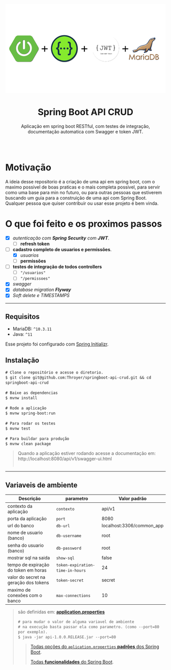 <p align="center">
  <a href="https://github.com/Throyer" target="blank"><img src="./assets/tecnologias.png" width="560" alt="Spring boot Logo" /></a>
</p>

<h1 align="center">Spring Boot API CRUD</h1>
<p align="center">
    Aplicação em spring boot RESTful, com testes de integração,
    documentação automatica com Swagger e token JWT.
</p>
<br>
<br>

# Motivação

<p>
  A ideia desse repositorio é a criação de uma api em spring boot,
  com o maximo possivel de boas praticas e o mais completa possivel,
  para servir como uma base para min no futuro, ou para outras pessoas
  que estiverem buscando um guia para a construição de uma api com Spring Boot.
  Qualquer pessoa que quiser contribuir ou usar esse projeto é bem vinda.
</p>

# O que foi feito e os proximos passos

- [x] _autenticação com **Spring Security** com **JWT**_.
  - [ ] **refresh token**
- [ ] **cadastro completo de usuarios e permissões**.
  - [x] _usuarios_
  - [ ] **permissões**
- [ ] **testes de integração de todos controllers**
  - [ ] `"/usuarios"`
  - [ ] `"/permissoes"`
- [x] _swagger_
- [x] _database migration **Flyway**_
- [x] _Soft delete e TIMESTAMPS_

---

## Requisitos

- MariaDB: `^10.3.11`
- Java: `^11`

Esse projeto foi configurado com [Spring Initializr](https://start.spring.io/).

## Instalação

```shell
# Clone o repositório e acesse o diretorio.
$ git clone git@github.com:Throyer/springboot-api-crud.git && cd springboot-api-crud

# Baixe as dependencias
$ mvnw install

# Rode a aplicação
$ mvnw spring-boot:run

# Para rodar os testes
$ mvnw test

# Para buildar para produção
$ mvnw clean package
```

> Quando a aplicação estiver rodando acesse a documentação em:
> http://localhost:8080/api/v1/swagger-ui.html
> <br>
> <br>

---

## Variaveis de ambiente

| **Descrição**                         | **parametro**                    | **Valor padrão**          |
| ------------------------------------- | -------------------------------- | ------------------------- |
| contexto da aplicação                 | `contexto`                       | api/v1                    |
| porta da aplicação                    | `port`                           | 8080                      |
| url do banco                          | `db-url`                         | localhost:3306/common_app |
| nome de usuario (banco)               | `db-username`                    | root                      |
| senha do usuario (banco)              | `db-password`                    | root                      |
| mostrar sql na saida                  | `show-sql`                       | false                     |
| tempo de expiração do token em horas  | `token-expiration-time-in-hours` | 24                        |
| valor do secret na geração dos tokens | `token-secret`                   | secret                    |
| maximo de conexões com o banco        | `max-connections`                | 10                        |

> são definidas em: [**application.properties**](./src/main/resources/application.properties)
>
> ```shell
> # para mudar o valor de alguma variavel de ambiente
> # na execução basta passar ela como parametro. (como --port=80 por exemplo).
> $ java -jar api-1.0.0.RELEASE.jar --port=80
> ```
>
> > [Todas opções do `aplication.properties` **padrões** dos Spring Boot](https://docs.spring.io/spring-boot/docs/current/reference/html/common-application-properties.html).
> >
> > [Todas **funcionalidades** do Spring Boot](https://docs.spring.io/spring-boot/docs/current/reference/html/spring-boot-features.html).
